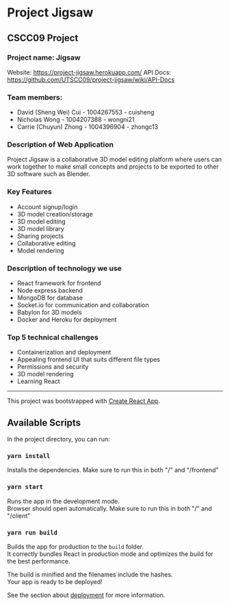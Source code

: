 # Project Jigsaw
## CSCC09 Project

### Project name: Jigsaw
Website: https://project-jigsaw.herokuapp.com/
API Docs: https://github.com/UTSCC09/project-jigsaw/wiki/API-Docs

### Team members:
- David (Sheng Wei) Cui - 1004267553 - cuisheng
- Nicholas Wong - 1004207388 - wongni21
- Carrie (Chuyun) Zhong - 1004396904 - zhongc13

### Description of Web Application

Project Jigsaw is a collaborative 3D model editing platform where users can work together to make small concepts and projects to be exported to other 3D software such as Blender.

### Key Features
- Account signup/login
- 3D model creation/storage
- 3D model editing
- 3D model library
- Sharing projects
- Collaborative editing
- Model rendering


### Description of technology we use
- React framework for frontend
- Node express backend
- MongoDB for database
- Socket.io for communication and collaboration
- Babylon for 3D models
- Docker and Heroku for deployment


### Top 5 technical challenges
- Containerization and deployment
- Appealing frontend UI that suits different file types
- Permissions and security
- 3D model rendering
- Learning React

--------------------------------------------------------------------------------
This project was bootstrapped with [Create React App](https://github.com/facebook/create-react-app).

## Available Scripts

In the project directory, you can run:

### `yarn install`

Installs the dependencies.
Make sure to run this in both "/" and "/frontend"

### `yarn start`

Runs the app in the development mode.<br />
Browser should open automatically.
Make sure to run this in both "/" and "/client"

### `yarn run build`

Builds the app for production to the `build` folder.<br />
It correctly bundles React in production mode and optimizes the build for the best performance.

The build is minified and the filenames include the hashes.<br />
Your app is ready to be deployed!

See the section about [deployment](https://facebook.github.io/create-react-app/docs/deployment) for more information.
